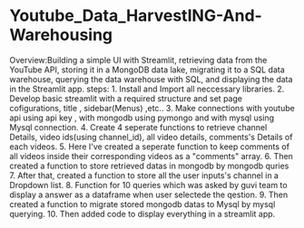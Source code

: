 # Youtube_Data_HarvestING-And-Warehousing
Overview:Building a simple UI with Streamlit, retrieving data from the YouTube API, storing it in a MongoDB data lake, migrating it to a SQL data warehouse, querying the data warehouse with SQL, and displaying the data in the Streamlit app.
steps:
    1. Install and Import all neccessary libraries.
    2. Develop basic streamlit with a required structure and set page cofigurations, title , sidebar(Menus) ,etc..
    3. Make connections with  youtube api using api  key , with mongodb using pymongo and with mysql using Mysql connection.
    4. Create  4 seperate  functions to retrieve channel Details, video ids(using channel_id), all video details, comments's Details of each videos.
    5. Here I've created a seperate  function to keep comments of all videos inside their corresponding videos as a "comments" array.
    6. Then created a function to store retrieved datas in mongodb by mongodb quries
    7. After that, created a function to store all the user inputs's channel in a Dropdown list.
    8. Function for 10 queries which was asked by guvi team to display  a answer as a dataframe when user selectede the qestion.
    9. Then created a function to migrate stored mongodb datas to Mysql by  mysql querying.
    10. Then added code to display everything in a  streamlit app.
    
    
    
    
